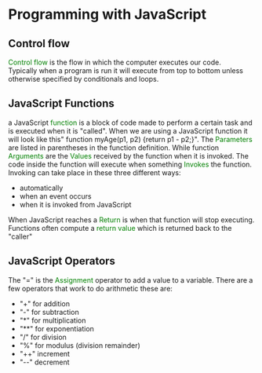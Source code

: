 # Programming with JavaScript

## Control flow

<span style="color:green">Control flow</span> is the flow in which the computer executes our code.  
Typically when a program is run it will execute from top to bottom unless otherwise specified by conditionals and loops.  

## JavaScript Functions

a JavaScript <span style="color:green">function</span> is a block of code made to perform a certain task and is executed when it is "called".  When we are using a JavaScript function it will look like this" function myAge(p1, p2) {return p1 - p2;}".  The <span style="color:green">Parameters</span> are listed in parentheses in the function definition. While function <span style="color:green">Arguments</span> are the <span style="color:green">Values</span> received by the function when it is invoked.  The code inside the function will execute when something <span style="color:green">Invokes</span> the function.  Invoking can take place in these three different ways:
- automatically
- when an event occurs
- when it is invoked from JavaScript

When JavaScript reaches a  <span style="color:green">Return</span> is when that function will stop executing.  Functions often compute a <span style="color:green">return value</span> which is returned back to the "caller"

## JavaScript Operators

The "=" is the <span style="color:green">Assignment</span> operator to add a value to a variable. There are a few operators that work to do arithmetic these are:
- "+" for addition
- "-" for subtraction
- "*" for multiplication
- "**" for exponentiation
- "/" for division
- "%" for modulus (division remainder)
- "++" increment
- "--" decrement